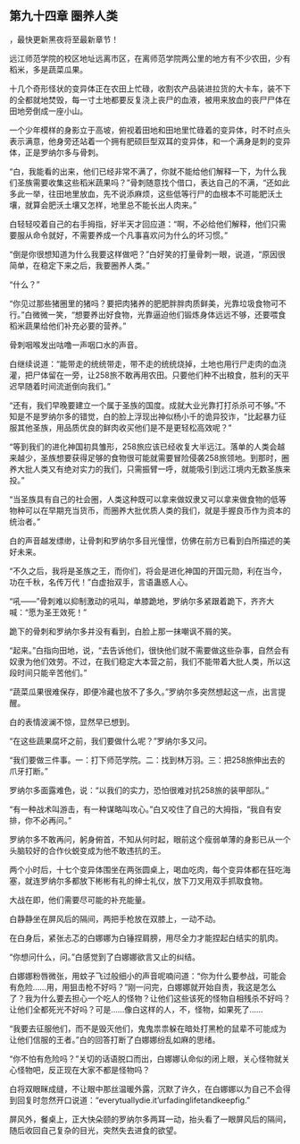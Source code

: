 ## 第九十四章 圈养人类
，最快更新黑夜将至最新章节！

远江师范学院的校区地址远离市区，在离师范学院两公里的地方有不少农田，少有稻米，多是蔬菜瓜果。

十几个奇形怪状的变异体正在农田上忙碌，收割农产品装进拉货的大卡车，装不下的全都就地焚毁，每一寸土地都要反复浇上丧尸的血液，被用来放血的丧尸尸体在田地旁倒成一座小山。

一个少年模样的身影立于高坡，俯视着田地和田地里忙碌着的变异体，时不时点头表示满意，他身旁还站着一个拥有肥硕巨型双耳的变异体，和一个满身是刺的变异体，正是罗纳尔多与骨刺。

“白，我能看的出来，他们已经非常不满了，你就不能给他们解释一下，为什么我们圣族需要收集这些稻米蔬果吗？”骨刺随意找个借口，表达自己的不满，“还如此多此一举，往田地里放血，先不说添麻烦，这些低等行尸的血根本不可能肥沃土壤，就算会肥沃土壤又怎样，地里总不能长出人肉来。”

白轻轻咬着自己的右手拇指，好半天才回应道：“啊，不必给他们解释，他们只需要服从命令就好，不需要养成一个凡事喜欢问为什么的坏习惯。”

“倒是你很想知道为什么我要这样做吧？”白好笑的打量骨刺一眼，说道，“原因很简单，在稳定下来之后，我要圈养人类。”

“什么？”

“你见过那些猪圈里的猪吗？要把肉猪养的肥肥胖胖肉质鲜美，光靠垃圾食物可不行。”白微微一笑，“想要养出好食物，光靠逼迫他们锻炼身体远远不够，还要喂食稻米蔬果给他们补充必要的营养。”

骨刺咽喉发出咕噜一声咽口水的声音。

白继续说道：“能带走的统统带走，带不走的统统烧掉，土地也用行尸走肉的血浇灌，把尸体留在一旁，让258旅不敢再用农田。只要他们种不出粮食，胜利的天平迟早随着时间流逝倒向我们。”

“还有，我们早晚要建立一个属于圣族的国度。成就大业光靠打打杀杀可不够。”不知是不是罗纳尔多的错觉，白的脸上浮现出神似杨小千的诡异狡诈，“比起暴力征服其他圣族，用品质优良的鲜肉收买他们是不是更轻松高效呢？”

“等到我们的进化神国初具雏形，258旅应该已经收复大半远江。落单的人类会越来越少，圣族想要获得足够的食物很可能就需要冒险侵袭258旅领地。到那时，圈养大批人类又有绝对实力的我们，只需振臂一呼，就能吸引到远江境内无数圣族来投。”

“当圣族具有自己的社会圈，人类这种既可以拿来做奴隶又可以拿来做食物的低等物种可以在早期充当货币，而圈养大批优质人类的我们，就是手握良币作为资本的统治者。”

白的声音越发缥缈，让骨刺和罗纳尔多目光憧憬，仿佛在前方已看到白所描述的美好未来。

“不久之后，我将是圣族之王，而你们，将会是进化神国的开国元勋，利在当今，功在千秋，名传万代！”白虚抬双手，言语蛊惑人心。

“吼――”骨刺难以抑制激动的吼叫，单膝跪地，罗纳尔多紧跟着跪下，齐齐大喊：“愿为圣王效死！”

跪下的骨刺和罗纳尔多并没有看到，白脸上那一抹嘲讽不屑的笑。

“起来。”白指向田地，说，“去告诉他们，很快他们就不需要做这些杂事，自然会有奴隶为他们效劳。不过，在我们稳定大本营之前，我们不能带着大批人类，所以这段时间只能辛苦他们。”

“蔬菜瓜果很难保存，即便冷藏也放不了多久。”罗纳尔多突然想起这一点，出言提醒。

白的表情波澜不惊，显然早已想到。

“在这些蔬果腐坏之前，我们要做什么呢？”罗纳尔多又问。

“我们要做三件事。一：打下师范学院。二：找到林万羽。三：把258旅伸出去的爪牙打断。”

罗纳尔多面露难色，说：“以我们的实力，恐怕很难对抗258旅的装甲部队。”

“有一种战术叫游击，有一种谋略叫攻心。”白又咬住了自己的大拇指，“我自有安排，你不必再问。”

罗纳尔多不敢再问，躬身俯首，不知从何时起，眼前这个瘦弱单薄的身影已从一个头脑较好的合作伙蜕变成为他不敢违抗的王。

两个小时后，十七个变异体围坐在两张圆桌上，喝血吃肉，每个变异体都在狂吃海塞，就连罗纳尔多都放下彬彬有礼的绅士礼仪，放下刀叉用双手抓取食物。

大战在即，他们需要尽可能的补充能量。

白静静坐在屏风后的隔间，两把手枪放在双膝上，一动不动。

在白身后，紧张忐忑的白娜娜为白锤捏肩膀，用尽全力才能捏起白结实的肌肉。

“你想问什么，问。”白感觉到了白娜娜欲言又止的纠结。

白娜娜粉唇微张，用蚊子飞过般细小的声音呢喃问道：“你为什么要参战，可能会有危险……用，用狙击枪不好吗？”刚一问完，白娜娜就开始自责，我这是怎么了？我为什么要去担心一个吃人的怪物？让他们这些该死的怪物自相残杀不好吗？让他们全都死光不好吗？可是……像白这样的人，不，怪物，如果死了……

“我要去征服他们，而不是毁灭他们，鬼鬼祟祟躲在暗处打黑枪的鼠辈不可能成为让他们信服的王者。”白的回答打断了白娜娜纷乱如麻的思绪。

“你不怕有危险吗？”关切的话语脱口而出，白娜娜认命似的闭上眼，关心怪物就关心怪物吧，反正现在大家不都是怪物吗？

白将双眼眯成缝，不让眼中那丝温暖外露，沉默了许久，在白娜娜以为自己不会得到回复时忽然开口说道：“everytuallydie.it’urfadinglifetandkeepfig.”

屏风外，餐桌上，正大快朵颐的罗纳尔多两耳一动，抬头看了一眼屏风后的隔间，随后收回自己复杂的目光，突然失去进食的欲望。

